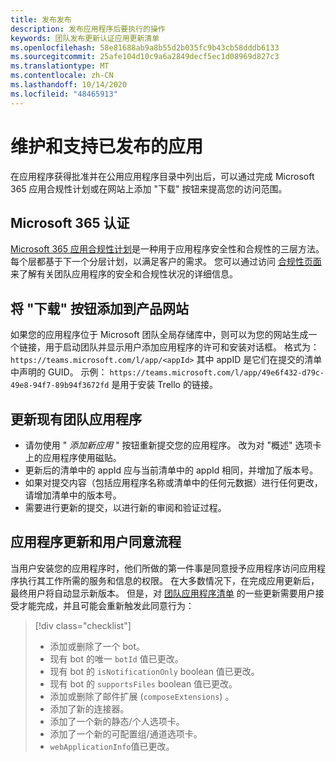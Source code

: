 ```yaml
---
title: 发布发布
description: 发布应用程序后要执行的操作
keywords: 团队发布更新认证应用更新清单
ms.openlocfilehash: 58e81688ab9a8b55d2b035fc9b43cb58dddb6133
ms.sourcegitcommit: 25afe104d10c9a6a2849decf5ec1d08969d827c3
ms.translationtype: MT
ms.contentlocale: zh-CN
ms.lasthandoff: 10/14/2020
ms.locfileid: "48465913"
---
```

# <a name="maintain-and-support-your-published-app"></a>维护和支持已发布的应用 

在应用程序获得批准并在公用应用程序目录中列出后，可以通过完成 Microsoft 365 应用合规性计划或在网站上添加 "下载" 按钮来提高您的访问范围。

## <a name="microsoft-365-certified"></a>Microsoft 365 认证

[Microsoft 365 应用合规性计划](./application-certification.md)是一种用于应用程序安全性和合规性的三层方法。 每个层都基于下一个分层计划，以满足客户的需求。 您可以通过访问 [合规性页面](https://docs.microsoft.com/microsoft-365-app-certification/teams/teams-apps)来了解有关团队应用程序的安全和合规性状况的详细信息。

## <a name="add-a-download-button-to-your-product-site"></a>将 "下载" 按钮添加到产品网站

如果您的应用程序位于 Microsoft 团队全局存储库中，则可以为您的网站生成一个链接，用于启动团队并显示用户添加应用程序的许可和安装对话框。
格式为：  `https://teams.microsoft.com/l/app/<appId>` 其中 appID 是它们在提交的清单中声明的 GUID。
示例： `https://teams.microsoft.com/l/app/49e6f432-d79c-49e8-94f7-89b94f3672fd` 是用于安装 Trello 的链接。

## <a name="updating-your-existing-teams-app"></a>更新现有团队应用程序

* 请勿使用 " *添加新应用* " 按钮重新提交您的应用程序。 改为对 "概述" 选项卡上的应用程序使用磁贴。
* 更新后的清单中的 appId 应与当前清单中的 appId 相同，并增加了版本号。
* 如果对提交内容（包括应用程序名称或清单中的任何元数据）进行任何更改，请增加清单中的版本号。
* 需要进行更新的提交，以进行新的审阅和验证过程。

## <a name="app-updates-and-the-user-consent-flow"></a>应用程序更新和用户同意流程

当用户安装您的应用程序时，他们所做的第一件事是同意授予应用程序访问应用程序执行其工作所需的服务和信息的权限。 在大多数情况下，在完成应用更新后，最终用户将自动显示新版本。 但是，对 [团队应用程序清单](../../../../resources/schema/manifest-schema.md) 的一些更新需要用户接受才能完成，并且可能会重新触发此同意行为：

 >[!div class="checklist"]
>
> * 添加或删除了一个 bot。
> * 现有 bot 的唯一 `botId` 值已更改。
> * 现有 bot 的 `isNotificationOnly` boolean 值已更改。
> * 现有 bot 的 `supportsFiles` boolean 值已更改。
> * 添加或删除了邮件扩展 (`composeExtensions`) 。
> * 添加了新的连接器。
> * 添加了一个新的静态/个人选项卡。
> * 添加了一个新的可配置组/通道选项卡。
> * `webApplicationInfo`值已更改。
>
